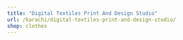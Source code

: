 ```yaml
---
title: "Digital Textiles Print And Design Studio"
url: /karachi/digital-textiles-print-and-design-studio/
shop: clothes
---
```

